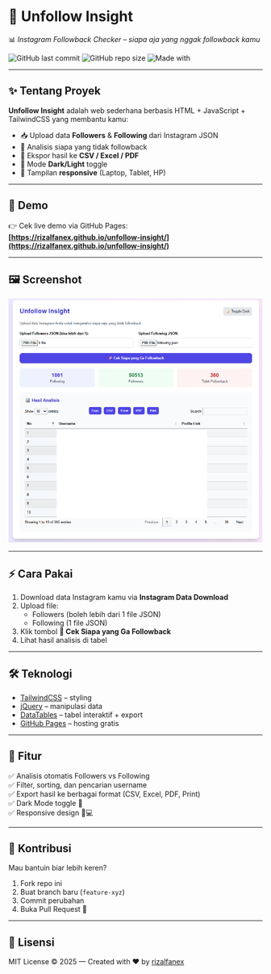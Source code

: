 # 🚀 Unfollow Insight  
📊 *Instagram Followback Checker – siapa aja yang nggak followback kamu*

![GitHub last commit](https://img.shields.io/github/last-commit/rizalfanex/unfollow-insight?color=blue&style=flat-square)
![GitHub repo size](https://img.shields.io/github/repo-size/rizalfanex/unfollow-insight?color=green&style=flat-square)
![Made with](https://img.shields.io/badge/Made%20with-❤️%20%26%20☕-red?style=flat-square)

---

## ✨ Tentang Proyek
**Unfollow Insight** adalah web sederhana berbasis HTML + JavaScript + TailwindCSS yang membantu kamu:
- 📥 Upload data **Followers** & **Following** dari Instagram JSON
- 🔎 Analisis siapa yang tidak followback
- 📑 Ekspor hasil ke **CSV / Excel / PDF**
- 🌙 Mode **Dark/Light** toggle
- 📱 Tampilan **responsive** (Laptop, Tablet, HP)

---

## 🎥 Demo
👉 Cek live demo via GitHub Pages:  
**[https://rizalfanex.github.io/unfollow-insight/](https://rizalfanex.github.io/unfollow-insight/)**  


---

## 🖼️ Screenshot
![Preview](tester.png)

---

## ⚡ Cara Pakai
1. Download data Instagram kamu via **Instagram Data Download**
2. Upload file:
   - Followers (boleh lebih dari 1 file JSON)
   - Following (1 file JSON)
3. Klik tombol **🚀 Cek Siapa yang Ga Followback**
4. Lihat hasil analisis di tabel

---

## 🛠️ Teknologi
- [TailwindCSS](https://tailwindcss.com/) – styling
- [jQuery](https://jquery.com/) – manipulasi data
- [DataTables](https://datatables.net/) – tabel interaktif + export
- [GitHub Pages](https://pages.github.com/) – hosting gratis

---

## 📌 Fitur
✅ Analisis otomatis Followers vs Following  
✅ Filter, sorting, dan pencarian username  
✅ Export hasil ke berbagai format (CSV, Excel, PDF, Print)  
✅ Dark Mode toggle 🌙  
✅ Responsive design 📱💻  

---

## 🤝 Kontribusi
Mau bantuin biar lebih keren?  
1. Fork repo ini  
2. Buat branch baru (`feature-xyz`)  
3. Commit perubahan  
4. Buka Pull Request 🚀  

---

## 📜 Lisensi
MIT License © 2025 — Created with ❤️ by [rizalfanex](https://github.com/rizalfanex)
